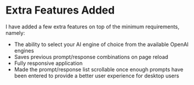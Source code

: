 # Extra Features Added

I have added a few extra features on top of the minimum requirements, namely:

* The ability to select your AI engine of choice from the available OpenAI engines
* Saves previous prompt/response combinations on page reload
* Fully responsive application
* Made the prompt/response list scrollable once enough prompts have been entered to provide a better user experience for desktop users
